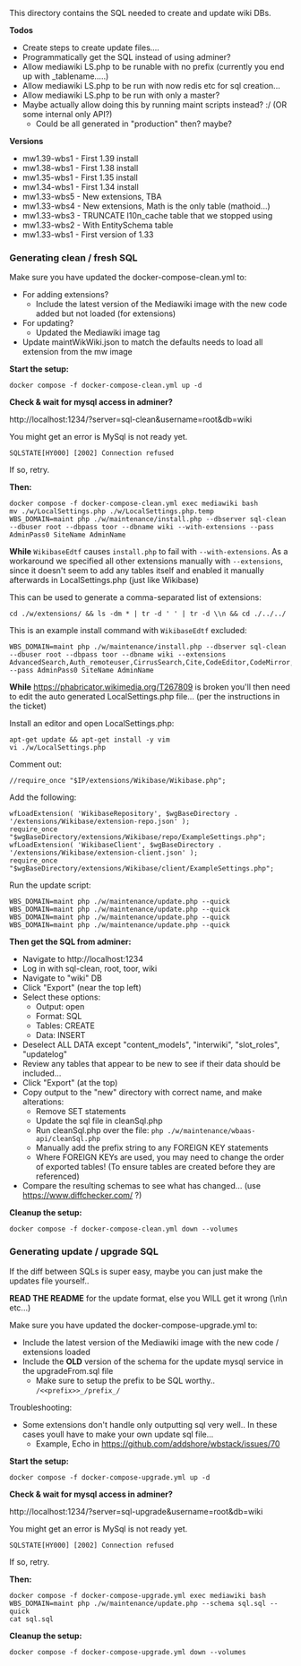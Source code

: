 This directory contains the SQL needed to create and update wiki DBs.

**Todos**

 - Create steps to create update files....
 - Programmatically get the SQL instead of using adminer?
 - Allow mediawiki LS.php to be runable with no prefix (currently you end up with _tablename.....)
 - Allow mediawiki LS.php to be run with now redis etc for sql creation...
 - Allow mediawiki LS.php to be run with only a master?
 - Maybe actually allow doing this by running maint scripts instead? :/ (OR some internal only API?)
   - Could be all generated in "production" then? maybe?

**Versions**

- mw1.39-wbs1 - First 1.39 install
- mw1.38-wbs1 - First 1.38 install
- mw1.35-wbs1 - First 1.35 install
- mw1.34-wbs1 - First 1.34 install
- mw1.33-wbs5 - New extensions, TBA
- mw1.33-wbs4 - New extensions, Math is the only table (mathoid...)
- mw1.33-wbs3 - TRUNCATE l10n_cache table that we stopped using
- mw1.33-wbs2 - With EntitySchema table
- mw1.33-wbs1 - First version of 1.33

### Generating clean / fresh SQL

Make sure you have updated the docker-compose-clean.yml to:

- For adding extensions?
  - Include the latest version of the Mediawiki image with the new code added but not loaded (for extensions)
- For updating?
  - Updated the Mediawiki image tag
- Update maintWikWiki.json to match the defaults needs to load all extension from the mw image

**Start the setup:**

```
docker compose -f docker-compose-clean.yml up -d
```

**Check & wait for mysql access in adminer?**

http://localhost:1234/?server=sql-clean&username=root&db=wiki

You might get an error is MySql is not ready yet.

```SQLSTATE[HY000] [2002] Connection refused```

If so, retry.

**Then:**

```
docker compose -f docker-compose-clean.yml exec mediawiki bash
mv ./w/LocalSettings.php ./w/LocalSettings.php.temp
WBS_DOMAIN=maint php ./w/maintenance/install.php --dbserver sql-clean --dbuser root --dbpass toor --dbname wiki --with-extensions --pass AdminPass0 SiteName AdminName
```

**While** `WikibaseEdtf` causes `install.php` to fail with `--with-extensions`. As a workaround we specified all other extensions manually with `--extensions`, since it doesn't seem to add any tables itself and enabled it manually afterwards in LocalSettings.php (just like Wikibase)

This can be used to generate a comma-separated list of extensions:
```
cd ./w/extensions/ && ls -dm * | tr -d ' ' | tr -d \\n && cd ./../../
```

This is an example install command with `WikibaseEdtf` excluded:
```
WBS_DOMAIN=maint php ./w/maintenance/install.php --dbserver sql-clean --dbuser root --dbpass toor --dbname wiki --extensions AdvancedSearch,Auth_remoteuser,CirrusSearch,Cite,CodeEditor,CodeMirror,ConfirmAccount,ConfirmEdit,DeleteBatch,Echo,Elastica,EmbedVideo,EntitySchema,Gadgets,Graph,InviteSignup,JsonConfig,Kartographer,Mailgun,Math,MobileFrontend,MultimediaViewer,Nuke,OAuth,PageImages,ParserFunctions,Poem,Popups,RevisionSlider,Score,Scribunto,SecureLinkFixer,SpamBlacklist,StopForumSpam,SyntaxHighlight_GeSHi,TemplateData,TemplateSandbox,TextExtracts,Thanks,ThatSrc,TorBlock,TwoColConflict,UniversalLanguageSelector,WikiEditor,WikiHiero,Wikibase,WikibaseCirrusSearch,WikibaseExampleData,WikibaseInWikitext,WikibaseLexeme,WikibaseLexemeCirrusSearch,WikibaseManifest,cldr --pass AdminPass0 SiteName AdminName
```

**While** https://phabricator.wikimedia.org/T267809 is broken you'll then need to edit the auto generated LocalSettings.php file...
(per the instructions in the ticket)

Install an editor and open LocalSettings.php:
```
apt-get update && apt-get install -y vim
vi ./w/LocalSettings.php
```

Comment out:
```
//require_once "$IP/extensions/Wikibase/Wikibase.php";
```

Add the following:
```
wfLoadExtension( 'WikibaseRepository', $wgBaseDirectory . '/extensions/Wikibase/extension-repo.json' );
require_once "$wgBaseDirectory/extensions/Wikibase/repo/ExampleSettings.php";
wfLoadExtension( 'WikibaseClient', $wgBaseDirectory . '/extensions/Wikibase/extension-client.json' );
require_once "$wgBaseDirectory/extensions/Wikibase/client/ExampleSettings.php";
```

Run the update script:
```
WBS_DOMAIN=maint php ./w/maintenance/update.php --quick
WBS_DOMAIN=maint php ./w/maintenance/update.php --quick
WBS_DOMAIN=maint php ./w/maintenance/update.php --quick
WBS_DOMAIN=maint php ./w/maintenance/update.php --quick
```

**Then get the SQL from adminer:**

 - Navigate to http://localhost:1234
 - Log in with sql-clean, root, toor, wiki
 - Navigate to "wiki" DB
 - Click "Export" (near the top left)
 - Select these options:
   - Output: open
   - Format: SQL
   - Tables: CREATE
   - Data: INSERT
 - Deselect ALL DATA except "content_models", "interwiki", "slot_roles", "updatelog"
 - Review any tables that appear to be new to see if their data should be included...
 - Click "Export" (at the top)
 - Copy output to the "new" directory with correct name, and make alterations:
     - Remove SET statements
     - Update the sql file in cleanSql.php
     - Run cleanSql.php over the file: `php ./w/maintenance/wbaas-api/cleanSql.php`
     - Manually add the prefix string to any FOREIGN KEY statements
     - Where FOREIGN KEYs are used, you may need to change the order of exported tables! (To ensure tables are created before they are referenced)
 - Compare the resulting schemas to see what has changed... (use https://www.diffchecker.com/ ?)

**Cleanup the setup:**

```
docker compose -f docker-compose-clean.yml down --volumes
```

### Generating update / upgrade SQL

If the diff between SQLs is super easy, maybe you can just make the updates file yourself..

**READ THE README** for the update format, else you WILL get it wrong (\n\n etc...)

Make sure you have updated the docker-compose-upgrade.yml to:

 - Include the latest version of the Mediawiki image with the new code / extensions loaded
 - Include the **OLD** version of the schema for the update mysql service in the upgradeFrom.sql file
   - Make sure to setup the prefix to be SQL worthy.. ```/<<prefix>>_/prefix_/```

Troubleshooting:

 - Some extensions don't handle only outputting sql very well.. In these cases youll have to make your own update sql file...
   - Example, Echo in https://github.com/addshore/wbstack/issues/70

**Start the setup:**

```
docker compose -f docker-compose-upgrade.yml up -d
```

**Check & wait for mysql access in adminer?**

http://localhost:1234/?server=sql-upgrade&username=root&db=wiki

You might get an error is MySql is not ready yet.

```SQLSTATE[HY000] [2002] Connection refused```

If so, retry.

**Then:**

```
docker compose -f docker-compose-upgrade.yml exec mediawiki bash
WBS_DOMAIN=maint php ./w/maintenance/update.php --schema sql.sql --quick
cat sql.sql
```

**Cleanup the setup:**

```
docker compose -f docker-compose-upgrade.yml down --volumes
```
